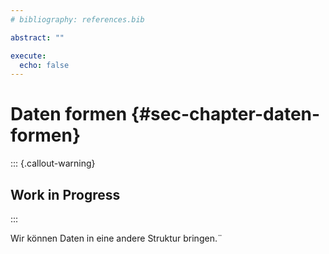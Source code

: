 ```yaml
---
# bibliography: references.bib

abstract: ""

execute: 
  echo: false
---
```


# Daten formen {#sec-chapter-daten-formen}

::: {.callout-warning}
## Work in Progress
:::

Wir können Daten in eine andere Struktur bringen.¨
